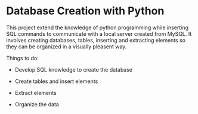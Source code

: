 # Database Creation with Python

This project extend the knowledge of python programming while inserting SQL commands to communicate with a local server created from MySQL.
It involves creating databases, tables, inserting and extracting elements so they can be organized in a visually pleasent way.

Things to do:

- Develop SQL knowledge to create the database

- Create tables and insert elements

- Extract elements

- Organize the data